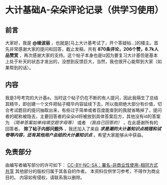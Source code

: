 # 大计基础A-朵朵评论记录（供学习使用）
## 前言
大家好，我是 **@绫波丽** ，也就是[马上大计基考试了，开个答疑帖...]的楼主。首先非常感谢大家的提问和回答，截止发稿，共有 **870条评论，206个赞，8.7k人品赞赏** ，再次感谢大家的支持。这个帖子本身也是lz因为要复习大计基但是基本上处于补天的状态才发出的，没想到反馈巨大，当然，我也很开心能帮到大家（如果帮到的话）。
## 内容
我是3号考完的大计基a，当时这个帖子仍在不断的有人提问，因此我萌生了总结其精华，即创建一个文件把帖子精华内容延续下去，所以我把绝大部分有价值，切合考试题目的提问抽取出来，有些过于简单或者百度能查到的我就省略掉了，提问者的昵称被隐去，主要回答者的朵朵id将被放到具体答案后方，其他没有id的答案为 *（简单答案如单纯填空题字母等）* 或者 *（我自己回答的）* ，在此感谢所有的回答者。
 **除了帖子内部问题外** ，我还加入了来自 ***求是潮的大计基知识点梳理和试卷等内容，还有其他用户总结的大计基知识点*** 。希望大家能够从中获益。
 ## 免责部分
 由编写者编写部分的许可如下：
[CC-BY-NC-SA：署名-非商业性使用-相同方式共享](https://creativecommons.org/licenses/by-nc-sa/4.0/deed.zh)
其他部分的版权归属于其各自的作者。
本资料仅供学习参考，不得作为商业目的。
内容如有侵权，请联系我以删除。
